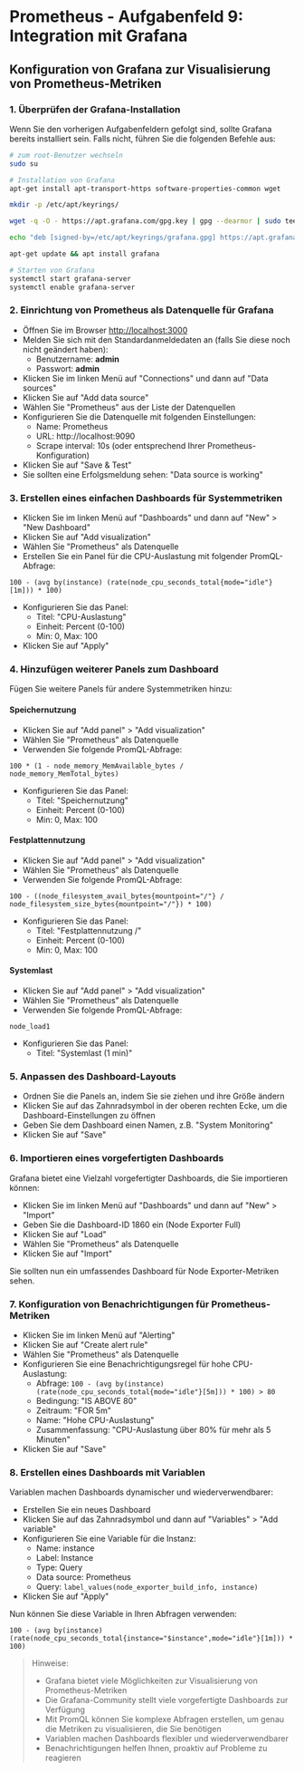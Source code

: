# Prometheus - Aufgabenfeld 9: Integration mit Grafana

## Konfiguration von Grafana zur Visualisierung von Prometheus-Metriken

### 1. Überprüfen der Grafana-Installation

Wenn Sie den vorherigen Aufgabenfeldern gefolgt sind, sollte Grafana bereits installiert sein. Falls nicht, führen Sie die folgenden Befehle aus:

```bash
# zum root-Benutzer wechseln
sudo su

# Installation von Grafana
apt-get install apt-transport-https software-properties-common wget

mkdir -p /etc/apt/keyrings/

wget -q -O - https://apt.grafana.com/gpg.key | gpg --dearmor | sudo tee /etc/apt/keyrings/grafana.gpg > /dev/null

echo "deb [signed-by=/etc/apt/keyrings/grafana.gpg] https://apt.grafana.com stable main" | sudo tee -a /etc/apt/sources.list.d/grafana.list

apt-get update && apt install grafana

# Starten von Grafana
systemctl start grafana-server
systemctl enable grafana-server
```

### 2. Einrichtung von Prometheus als Datenquelle für Grafana

- Öffnen Sie im Browser [http://localhost:3000](http://localhost:3000)
- Melden Sie sich mit den Standardanmeldedaten an (falls Sie diese noch nicht geändert haben):
  - Benutzername: **admin**
  - Passwort: **admin**
- Klicken Sie im linken Menü auf "Connections" und dann auf "Data sources"
- Klicken Sie auf "Add data source"
- Wählen Sie "Prometheus" aus der Liste der Datenquellen
- Konfigurieren Sie die Datenquelle mit folgenden Einstellungen:
  - Name: Prometheus
  - URL: http://localhost:9090
  - Scrape interval: 10s (oder entsprechend Ihrer Prometheus-Konfiguration)
- Klicken Sie auf "Save & Test"
- Sie sollten eine Erfolgsmeldung sehen: "Data source is working"

### 3. Erstellen eines einfachen Dashboards für Systemmetriken

- Klicken Sie im linken Menü auf "Dashboards" und dann auf "New" > "New Dashboard"
- Klicken Sie auf "Add visualization"
- Wählen Sie "Prometheus" als Datenquelle
- Erstellen Sie ein Panel für die CPU-Auslastung mit folgender PromQL-Abfrage:

```
100 - (avg by(instance) (rate(node_cpu_seconds_total{mode="idle"}[1m])) * 100)
```

- Konfigurieren Sie das Panel:
  - Titel: "CPU-Auslastung"
  - Einheit: Percent (0-100)
  - Min: 0, Max: 100
- Klicken Sie auf "Apply"

### 4. Hinzufügen weiterer Panels zum Dashboard

Fügen Sie weitere Panels für andere Systemmetriken hinzu:

#### Speichernutzung

- Klicken Sie auf "Add panel" > "Add visualization"
- Wählen Sie "Prometheus" als Datenquelle
- Verwenden Sie folgende PromQL-Abfrage:

```
100 * (1 - node_memory_MemAvailable_bytes / node_memory_MemTotal_bytes)
```

- Konfigurieren Sie das Panel:
  - Titel: "Speichernutzung"
  - Einheit: Percent (0-100)
  - Min: 0, Max: 100

#### Festplattennutzung

- Klicken Sie auf "Add panel" > "Add visualization"
- Wählen Sie "Prometheus" als Datenquelle
- Verwenden Sie folgende PromQL-Abfrage:

```
100 - ((node_filesystem_avail_bytes{mountpoint="/"} / node_filesystem_size_bytes{mountpoint="/"}) * 100)
```

- Konfigurieren Sie das Panel:
  - Titel: "Festplattennutzung /"
  - Einheit: Percent (0-100)
  - Min: 0, Max: 100

#### Systemlast

- Klicken Sie auf "Add panel" > "Add visualization"
- Wählen Sie "Prometheus" als Datenquelle
- Verwenden Sie folgende PromQL-Abfrage:

```
node_load1
```

- Konfigurieren Sie das Panel:
  - Titel: "Systemlast (1 min)"

### 5. Anpassen des Dashboard-Layouts

- Ordnen Sie die Panels an, indem Sie sie ziehen und ihre Größe ändern
- Klicken Sie auf das Zahnradsymbol in der oberen rechten Ecke, um die Dashboard-Einstellungen zu öffnen
- Geben Sie dem Dashboard einen Namen, z.B. "System Monitoring"
- Klicken Sie auf "Save"

### 6. Importieren eines vorgefertigten Dashboards

Grafana bietet eine Vielzahl vorgefertigter Dashboards, die Sie importieren können:

- Klicken Sie im linken Menü auf "Dashboards" und dann auf "New" > "Import"
- Geben Sie die Dashboard-ID 1860 ein (Node Exporter Full)
- Klicken Sie auf "Load"
- Wählen Sie "Prometheus" als Datenquelle
- Klicken Sie auf "Import"

Sie sollten nun ein umfassendes Dashboard für Node Exporter-Metriken sehen.

### 7. Konfiguration von Benachrichtigungen für Prometheus-Metriken

- Klicken Sie im linken Menü auf "Alerting"
- Klicken Sie auf "Create alert rule"
- Wählen Sie "Prometheus" als Datenquelle
- Konfigurieren Sie eine Benachrichtigungsregel für hohe CPU-Auslastung:
  - Abfrage: `100 - (avg by(instance) (rate(node_cpu_seconds_total{mode="idle"}[5m])) * 100) > 80`
  - Bedingung: "IS ABOVE 80"
  - Zeitraum: "FOR 5m"
  - Name: "Hohe CPU-Auslastung"
  - Zusammenfassung: "CPU-Auslastung über 80% für mehr als 5 Minuten"
- Klicken Sie auf "Save"

### 8. Erstellen eines Dashboards mit Variablen

Variablen machen Dashboards dynamischer und wiederverwendbarer:

- Erstellen Sie ein neues Dashboard
- Klicken Sie auf das Zahnradsymbol und dann auf "Variables" > "Add variable"
- Konfigurieren Sie eine Variable für die Instanz:
  - Name: instance
  - Label: Instance
  - Type: Query
  - Data source: Prometheus
  - Query: `label_values(node_exporter_build_info, instance)`
- Klicken Sie auf "Apply"

Nun können Sie diese Variable in Ihren Abfragen verwenden:

```
100 - (avg by(instance) (rate(node_cpu_seconds_total{instance="$instance",mode="idle"}[1m])) * 100)
```

> Hinweise:
> - Grafana bietet viele Möglichkeiten zur Visualisierung von Prometheus-Metriken
> - Die Grafana-Community stellt viele vorgefertigte Dashboards zur Verfügung
> - Mit PromQL können Sie komplexe Abfragen erstellen, um genau die Metriken zu visualisieren, die Sie benötigen
> - Variablen machen Dashboards flexibler und wiederverwendbarer
> - Benachrichtigungen helfen Ihnen, proaktiv auf Probleme zu reagieren
